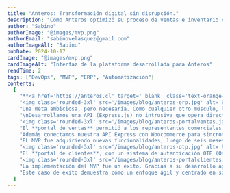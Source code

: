 ```yaml
---
title: "Anteros: Transformación digital sin disrupción."
description: "Cómo Anteros optimizó su proceso de ventas e inventario con una solución liviana y no intrusiva."
author: "Sabino"
authorImage: "@images/mvp.png"
authorEmail: "sabinovelasquez@gmail.com"
authorImageAlt: "Sabino"
pubDate: 2024-10-17
cardImage: "@images/mvp.png"
cardImageAlt: "Interfaz de la plataforma desarrollada para Anteros"
readTime: 2
tags: ["DevOps", "MVP", "ERP", "Automatización"]
contents:
  [
    "**<a href='https://anteros.cl' target='_blank' class='text-orange-400'>Anteros S.A.</a>**, una empresa líder en la importación de maquinaria industrial, enfrentaba un desafío crítico: digitalizar y optimizar sus procesos de ventas sin reemplazar su sistema central, un Manager ERP funcional, pero obsoleto. La necesidad inicial era clara: crear una plataforma ligera que permitiera interactuar con este ERP, facilitando así el trabajo del equipo de ventas en terreno, propio del rubro forestal.\n",
    "<img class='rounded-3xl' src='/images/blog/anteros-erp.jpg' alt='ERP Anteros' class='rounded-3xl' />",
    "Una meta ambiciosa, pero necesaria. Como cualquier otro músculo, la digitalización requiere un constante entrenamiento.\nResultado de una auditoría, planteamos una solución de poco riesgo como primera etapa del proyecto; un <a class='text-orange-400' href='https://fuix.cl/es/services/mvp' target='_blank'>MVP (Mínimo Producto Viable)</a>.\n\n<span class='text-3xl'>La estrategia estaba en lograr que el equipo de ventas pudiese acceder desde terreno al ERP, para consultar productos e ingresar cotizaciones.</span>",
    "\nDesarrollamos una API (Express.js) no intrusiva que opera directamente con el ERP, y un portal con autenticación exclusiva para vendedores.\n",
    "<img class='rounded-3xl' src='/images/blog/anteros-portalventas.jpg' alt='Portal de ventas Anteros' class='rounded-3xl' />",
    "El **portal de ventas** permitió a los representantes comerciales consultar en tiempo real la disponibilidad de productos, precios, descuentos y realizar notas de pedido directamente desde la plataforma.\n",
    "Además conectamos nuestra API Express con Woocommerce para sincronizar stock, precios y fotos y archivos adjuntos (manuales, despieces, etc.), automatizando tareas de Marketing.\n",
    "EL MVP fue adquiriendo nuevas funcionalidades, luego de seis meses, decidimos compartir estas funcionalidades con los clientes de Anteros en un **portal de clientes**.\n",
    "<img class='rounded-3xl' src='/images/blog/anteros-otp.jpg' alt='Portal de clientes Anteros' class='rounded-3xl' />",
    "El **portal de clientes**, con un sistema de autenticación OTP (One-Time Password) vinculado a su email de Manager ERP, permitió a los clientes revisar sus compras, estados de órdenes y cotizaciones de manera autónoma.\n",
    "<img class='rounded-3xl' src='/images/blog/anteros-portalclientes.jpg' alt='Portal de clientes Anteros' class='rounded-3xl' />",
    "La implementación del MVP fue un éxito. Gracias a su desarrollo ágil y a la integración no intrusiva, Anteros pudo digitalizar sus procesos sin interrumpir las operaciones diarias. La nueva plataforma mejoró la movilidad del equipo de ventas, aumentó la eficiencia en la creación de notas de pedido y elevó la satisfacción del cliente al brindarles acceso transparente a su información.\n",
    "Este caso de éxito demuestra cómo un enfoque ágil y centrado en soluciones puede modernizar procesos críticos de negocio sin reemplazar sistemas existentes. Fuix continúa colaborando con Anteros en nuevas etapas para expandir las funcionalidades de la plataforma, incorporando más herramientas de automatización y optimización en futuras fases.",
  ]
---
```


